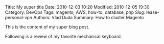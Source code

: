 Title: My super title
Date: 2010-12-03 10:20
Modified: 2010-12-05 19:30
Category: DevOps
Tags: magento, AWS, how-to, database, php
Slug: lease-personal-vpn
Authors: Vlad Duda
Summary: How to cluster Magento

This is the content of my super blog post.

Following is a review of my favorite mechanical keyboard.
